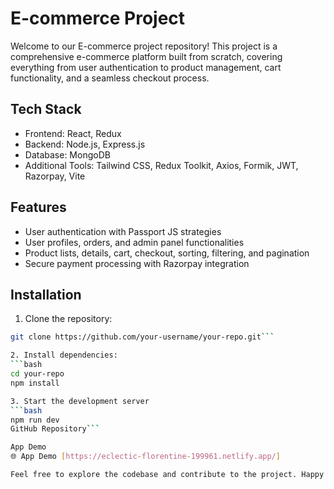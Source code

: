 # E-commerce Project

Welcome to our E-commerce project repository! This project is a comprehensive e-commerce platform built from scratch, covering everything from user authentication to product management, cart functionality, and a seamless checkout process.

## Tech Stack

- Frontend: React, Redux
- Backend: Node.js, Express.js
- Database: MongoDB
- Additional Tools: Tailwind CSS, Redux Toolkit, Axios, Formik, JWT, Razorpay, Vite

## Features

- User authentication with Passport JS strategies
- User profiles, orders, and admin panel functionalities
- Product lists, details, cart, checkout, sorting, filtering, and pagination
- Secure payment processing with Razorpay integration

## Installation

1. Clone the repository:

```bash
git clone https://github.com/your-username/your-repo.git```

2. Install dependencies:
```bash
cd your-repo
npm install

3. Start the development server
```bash
npm run dev
GitHub Repository```

App Demo
🌐 App Demo [https://eclectic-florentine-199961.netlify.app/]

Feel free to explore the codebase and contribute to the project. Happy coding! 🚀🛒
